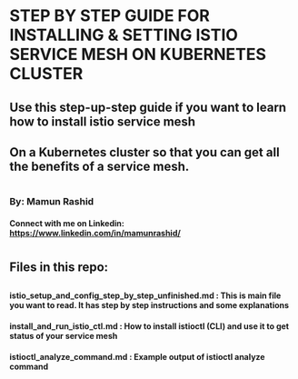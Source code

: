 
<p align="center">
<h1> STEP BY STEP GUIDE FOR INSTALLING & SETTING ISTIO SERVICE MESH ON KUBERNETES CLUSTER </h1>
</p>


##    Use this step-up-step guide if you want to learn how to install istio service mesh 
##    On a Kubernetes cluster so that you can get all the benefits of a service mesh.
#


###    By: Mamun Rashid
####   Connect with me on Linkedin: https://www.linkedin.com/in/mamunrashid/
#

#


## Files in this repo:
##
#### istio_setup_and_config_step_by_step_unfinished.md : This is main file you want to read. It has step by step instructions and some explanations
#### install_and_run_istio_ctl.md : How to install istioctl (CLI) and use it to get status of your service mesh
#### istioctl_analyze_command.md :  Example output of istioctl analyze command
#

#


